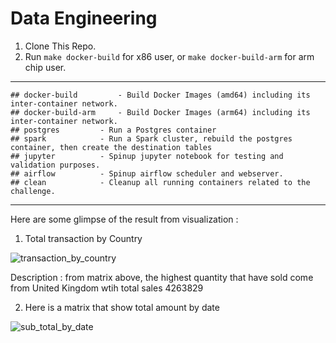 # Data Engineering

1. Clone This Repo.
2. Run `make docker-build` for x86 user, or `make docker-build-arm` for arm chip user.

---
```
## docker-build			- Build Docker Images (amd64) including its inter-container network.
## docker-build-arm		- Build Docker Images (arm64) including its inter-container network.
## postgres			- Run a Postgres container
## spark			- Run a Spark cluster, rebuild the postgres container, then create the destination tables
## jupyter			- Spinup jupyter notebook for testing and validation purposes.
## airflow			- Spinup airflow scheduler and webserver.
## clean			- Cleanup all running containers related to the challenge.
```

---

Here are some glimpse of the result from visualization :

1. Total transaction by Country

![transaction_by_country](/images/transaction_by_country.png)

Description : from matrix above, the highest quantity that have sold come from United Kingdom wtih total sales 4263829

2. Here is a matrix that show total amount by date

![sub_total_by_date](/images/sub_total_by_date.png)
